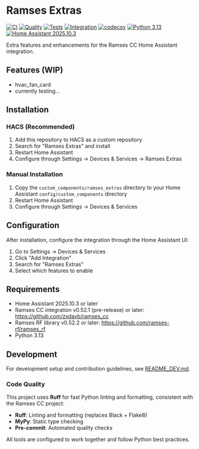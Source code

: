# Ramses Extras

[![CI](https://github.com/willem/ramses_extras/actions/workflows/ci.yml/badge.svg)](https://github.com/willem/ramses_extras/actions/workflows/ci.yml)
[![Quality](https://github.com/willem/ramses_extras/actions/workflows/quality.yml/badge.svg)](https://github.com/willem/ramses_extras/actions/workflows/quality.yml)
[![Tests](https://github.com/willem/ramses_extras/actions/workflows/test.yml/badge.svg)](https://github.com/willem/ramses_extras/actions/workflows/test.yml)
[![Integration](https://github.com/willem/ramses_extras/actions/workflows/integration.yml/badge.svg)](https://github.com/willem/ramses_extras/actions/workflows/integration.yml)
[![codecov](https://codecov.io/gh/willem/ramses_extras/branch/main/graph/badge.svg)](https://codecov.io/gh/willem/ramses_extras)
[![Python 3.13](https://img.shields.io/badge/python-3.13-blue.svg)](https://python.org)
[![Home Assistant 2025.10.3](https://img.shields.io/badge/home%20assistant-2025.10.3-green.svg)](https://home-assistant.io)

Extra features and enhancements for the Ramses CC Home Assistant integration.

## Features (WIP)

- hvac_fan_card
- currently testing...

## Installation

### HACS (Recommended)

1. Add this repository to HACS as a custom repository
2. Search for "Ramses Extras" and install
3. Restart Home Assistant
4. Configure through Settings → Devices & Services → Ramses Extras

### Manual Installation

1. Copy the `custom_components/ramses_extras` directory to your Home Assistant `config/custom_components` directory
2. Restart Home Assistant
3. Configure through Settings → Devices & Services

## Configuration

After installation, configure the integration through the Home Assistant UI:

1. Go to Settings → Devices & Services
2. Click "Add Integration"
3. Search for "Ramses Extras"
4. Select which features to enable

## Requirements

- Home Assistant 2025.10.3 or later
- Ramses CC integration v0.52.1 (pre-release) or later: https://github.com/zxdavb/ramses_cc
- Ramses RF library v0.52.2 or later: https://github.com/ramses-rf/ramses_rf
- Python 3.13

## Development

For development setup and contribution guidelines, see [README_DEV.md](README_DEV.md).

### Code Quality

This project uses **Ruff** for fast Python linting and formatting, consistent with the Ramses CC project:

- **Ruff**: Linting and formatting (replaces Black + Flake8)
- **MyPy**: Static type checking
- **Pre-commit**: Automated quality checks

All tools are configured to work together and follow Python best practices.
